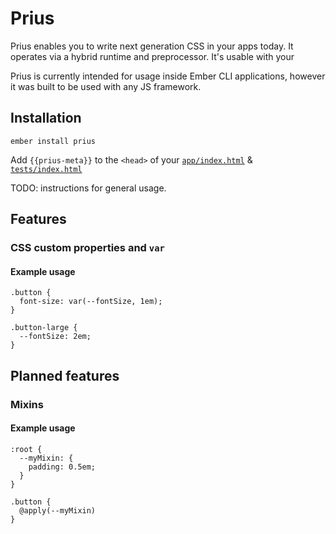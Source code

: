 
# Prius

Prius enables you to write next generation CSS in your apps today. It operates via a hybrid runtime and preprocessor. It's usable with your 

Prius is currently intended for usage inside Ember CLI applications, however it was built to be used with any JS framework.

## Installation

`ember install prius`

Add `{{prius-meta}}` to the `<head>` of your [`app/index.html`](https://github.com/ebryn/prius/blob/master/tests/dummy/app/index.html#L15) & [`tests/index.html`](https://github.com/ebryn/prius/blob/master/tests/index.html#L17)

TODO: instructions for general usage.

## Features

### CSS custom properties and `var`

#### Example usage

```
.button {
  font-size: var(--fontSize, 1em);
}

.button-large {
  --fontSize: 2em;
}
```

## Planned features

### Mixins

#### Example usage

```
:root {
  --myMixin: {
    padding: 0.5em;
  }
}

.button {
  @apply(--myMixin)
}
```
